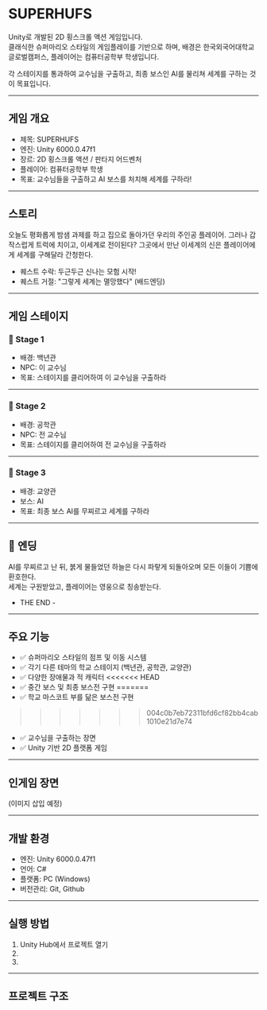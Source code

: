 # SUPERHUFS  

Unity로 개발된 2D 횡스크롤 액션 게임입니다.  
클래식한 슈퍼마리오 스타일의 게임플레이를 기반으로 하며,
배경은 한국외국어대학교 글로벌캠퍼스,
플레이어는 컴퓨터공학부 학생입니다.

각 스테이지를 통과하여 교수님을 구출하고,
최종 보스인 AI를 물리쳐 세계를 구하는 것이 목표입니다.

---

## 게임 개요

- 제목: SUPERHUFS
- 엔진: Unity 6000.0.47f1
- 장르: 2D 횡스크롤 액션 / 판타지 어드벤처
- 플레이어: 컴퓨터공학부 학생
- 목표: 교수님들을 구출하고 AI 보스를 처치해 세계를 구하라!

---

## 스토리

오늘도 평화롭게 밤샘 과제를 하고 집으로 돌아가던 우리의 주인공 플레이어.
그러나 갑작스럽게 트럭에 치이고, 이세계로 전이된다?
그곳에서 만난 이세계의 신은 플레이어에게 세계를 구해달라 간청한다.

- 퀘스트 수락: 두근두근 신나는 모험 시작!
- 퀘스트 거절: "그렇게 세계는 멸망했다" (배드엔딩)

---

## 게임 스테이지

### 🎒 Stage 1

- 배경: 백년관
- NPC: 이 교수님
- 목표: 스테이지를 클리어하여 이 교수님을 구출하라

---

### 🧪 Stage 2

- 배경: 공학관
- NPC: 전 교수님
- 목표: 스테이지를 클리어하여 전 교수님을 구출하라

---

### 🧠 Stage 3

- 배경: 교양관
- 보스: AI
- 목표: 최종 보스 AI를 무찌르고 세계를 구하라

---

## 🎉 엔딩

AI를 무찌르고 난 뒤, 붉게 물들었던 하늘은 다시 파랗게 되돌아오며 모든 이들이 기쁨에 환호한다.  
세계는 구원받았고, 플레이어는 영웅으로 칭송받는다.

- THE END -

---

## 주요 기능

- ✅ 슈퍼마리오 스타일의 점프 및 이동 시스템
- ✅ 각기 다른 테마의 학교 스테이지 (백년관, 공학관, 교양관)
- ✅ 다양한 장애물과 적 캐릭터
<<<<<<< HEAD
- ✅ 중간 보스 및 최종 보스전 구현
=======
- ✅ 학교 마스코트 부를 닮은 보스전 구현
>>>>>>> 004c0b7eb72311bfd6cf82bb4cab1010e21d7e74
- ✅ 교수님을 구출하는 장면
- ✅ Unity 기반 2D 플랫폼 게임

---

## 인게임 장면

(이미지 삽입 예정)

---

## 개발 환경

- 엔진: Unity 6000.0.47f1
- 언어: C#
- 플랫폼: PC (Windows)
- 버전관리: Git, Github

---

## 실행 방법

1. Unity Hub에서 프로젝트 열기
2. 
3. 

---

## 프로젝트 구조

